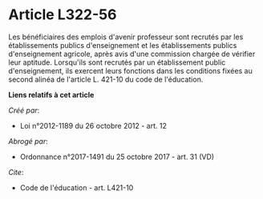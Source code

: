 # Article L322-56

Les bénéficiaires des emplois d'avenir professeur sont recrutés par les établissements publics d'enseignement et les
établissements publics d'enseignement agricole, après avis d'une commission chargée de vérifier leur aptitude. Lorsqu'ils
sont recrutés par un établissement public d'enseignement, ils exercent leurs fonctions dans les conditions fixées au second
alinéa de l'article L. 421-10 du code de l'éducation.

**Liens relatifs à cet article**

_Créé par_:

  - Loi n°2012-1189 du 26 octobre 2012 - art. 12

_Abrogé par_:

  - Ordonnance n°2017-1491 du 25 octobre 2017 - art. 31 (VD)

_Cite_:

  - Code de l'éducation - art. L421-10
